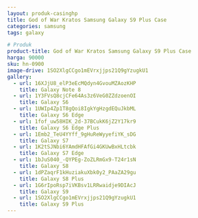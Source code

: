 ```yaml
---
layout: produk-casinghp
title: God of War Kratos Samsung Galaxy S9 Plus Case
categories: samsung
tags: galaxy

# Produk
product-title: God of War Kratos Samsung Galaxy S9 Plus Case
harga: 90000
sku: hn-0900
image-drive: 1SO2XlgCCgo1mEVrxjjps21Q9gYzugkU1
gallery:
  - url: 16XJjU8_elP3eEcMQdyn4GvouMZAozKHP
    title: Galaxy Note 8
  - url: 1Y3FVsQ8cjCFe64As3z6VeG0ZZdzoenOI
    title: Galaxy S6
  - url: 1UWIp4Zp1T8gQoi8IgkYgHzgdEQuJkbML
    title: Galaxy S6 Edge
  - url: 1fof_uw58HIK_2d-37BCukK6jZ2Y17kr9
    title: Galaxy S6 Edge Plus
  - url: 1Emb2_TeU4YYff_9gHuReWyyefiYK_sDG
    title: Galaxy S7
  - url: 1K2tSJNbi6YAmdHFAfGi4GKUwBxHLtcbk
    title: Galaxy S7 Edge
  - url: 1bJuS040_-QYPEg-ZoZLRmGx9-T24r1sN
    title: Galaxy S8
  - url: 1dPZaqrF1kHuziakuXbk0y2_PAaZA29gu
    title: Galaxy S8 Plus
  - url: 1G6rIpoRsp7iVKBsv1LRRwaidje9DIAcJ
    title: Galaxy S9
  - url: 1SO2XlgCCgo1mEVrxjjps21Q9gYzugkU1
    title: Galaxy S9 Plus
---
```

